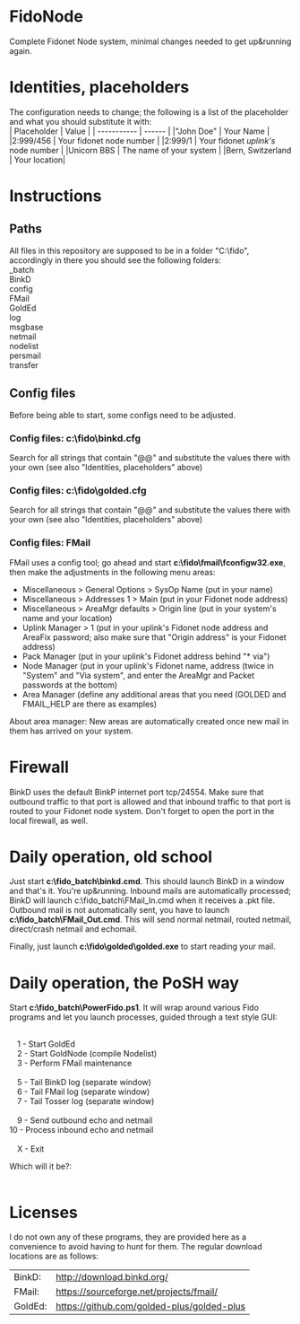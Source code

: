 # FidoNode
Complete Fidonet Node system, minimal changes needed to get up&amp;running again.

# Identities, placeholders
The configuration needs to change; the following is a list of the placeholder and what you should substitute it with:<br>
| Placeholder | Value  |
| ----------- | ------ | 
|"John Doe"        | Your Name |
|2:999/456         | Your fidonet node number |
|2:999/1           | Your fidonet *uplink's* node number |
|Unicorn BBS       | The name of your system |
|Bern, Switzerland | Your location| 

# Instructions

## Paths<br>
All files in this repository are supposed to be in a folder "C:\fido", accordingly in there you should see the following folders:<br>
\_batch<br>
BinkD<br>
config<br>
FMail<br>
GoldEd<br>
log<br>
msgbase<br>
netmail<br>
nodelist<br>
persmail<br>
transfer<br>

## Config files

Before being able to start, some configs need to be adjusted.

### Config files: c:\fido\binkd.cfg

Search for all strings that contain "@@" and substitute the values there with your own (see also "Identities, placeholders" above)

### Config files: c:\fido\golded.cfg

Search for all strings that contain "@@" and substitute the values there with your own (see also "Identities, placeholders" above)

### Config files: FMail

FMail uses a config tool; go ahead and start **c:\fido\fmail\fconfigw32.exe**, then make the adjustments in the following menu areas:
- Miscellaneous > General Options > SysOp Name (put in your name)
- Miscellaneous > Addresses 1 > Main (put in your Fidonet node address)
- Miscellaneous > AreaMgr defaults > Origin line (put in your system's name and your location)
- Uplink Manager > 1 (put in your uplink's Fidonet node address and AreaFix password; also make sure that "Origin address" is your Fidonet address)
- Pack Manager (put in your uplink's Fidonet address behind "* via")
- Node Manager (put in your uplink's Fidonet name, address (twice in "System" and "Via system", and enter the AreaMgr and Packet passwords at the bottom)
- Area Manager (define any additional areas that you need (GOLDED and FMAIL_HELP are there as examples)

About area manager: New areas are automatically created once new mail in them has arrived on your system. 

# Firewall

BinkD uses the default BinkP internet port tcp/24554. Make sure that outbound traffic to that port is allowed and that inbound traffic to that port is routed to your Fidonet node system. Don't forget to open the port in the local firewall, as well.


# Daily operation, old school

Just start **c:\fido\_batch\binkd.cmd**. This should launch BinkD in a window and that's it. You're up&running. Inbound mails are automatically processed; BinkD will launch c:\fido\_batch\FMail_In.cmd when it receives a .pkt file. Outbound mail is not automatically sent, you have to launch **c:\fido\_batch\FMail_Out.cmd**. This will send normal netmail, routed netmail, direct/crash netmail and echomail.

Finally, just launch **c:\fido\golded\golded.exe** to start reading your mail.<br>


# Daily operation, the PoSH way

Start **c:\fido\_batch\PowerFido.ps1**. It will wrap around various Fido programs and let you launch processes, guided through a text style GUI:<br><br>

&emsp;1 - Start GoldEd<br>
&emsp;2 - Start GoldNode (compile Nodelist)<br>
&emsp;3 - Perform FMail maintenance<br>
<br>
&emsp;5 - Tail BinkD log (separate window)<br>
&emsp;6 - Tail FMail log (separate window)<br>
&emsp;7 - Tail Tosser log (separate window)<br>
<br>
&emsp;9 - Send outbound echo and netmail<br>
10 - Process inbound echo and netmail<br>
<br>
&emsp;X - Exit

Which will it be?:
<br><br>


# Licenses

I do not own any of these programs, they are provided here as a convenience to avoid having to hunt for them. The regular download locations are as follows:<br>

| | |
| --- | --- | 
| BinkD: | http://download.binkd.org/<br>
| FMail: | https://sourceforge.net/projects/fmail/<br>
| GoldEd:| https://github.com/golded-plus/golded-plus<br>

